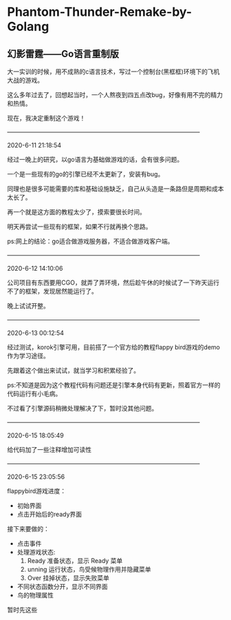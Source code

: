# Phantom-Thunder-Remake-by-Golang

## 幻影雷霆——Go语言重制版

大一实训的时候，用不成熟的c语言技术，写过一个控制台(黑框框)环境下的飞机大战的游戏。

这么多年过去了，回想起当时，一个人熬夜到四五点改bug，好像有用不完的精力和热情。

现在，我决定重制这个游戏！

————————————————————————————————

2020-6-11 21:18:54

经过一晚上的研究，以go语言为基础做游戏的话，会有很多问题。

一个是一些现有的go的引擎已经不太更新了，安装有bug。

同理也是很多可能需要的库和基础设施缺乏，自己从头造是一条路但是周期和成本太长了。

再一个就是这方面的教程太少了，摸索要很长时间。

明天再尝试一些现有的框架，如果不行就再换个思路。

ps:网上的结论：go适合做游戏服务器，不适合做游戏客户端。

————————————————————————————————

2020-6-12 14:10:06

公司项目有东西要用CGO，就弄了弄环境，然后趁午休的时候试了一下昨天运行不了的框架，发现居然能运行了。

晚上试试开整。

————————————————————————————————

2020-6-13 00:12:54

经过测试，korok引擎可用，目前搭了一个官方给的教程flappy bird游戏的demo作为学习途径。

先跟着这个做出来试试，就当学习和积累经验了。

ps:不知道是因为这个教程代码有问题还是引擎本身代码有更新，照着官方一样的代码运行有小毛病。

不过看了引擎源码稍微处理解决了下，暂时没其他问题。

————————————————————————————————

2020-6-15 18:05:49

给代码加了一些注释增加可读性

————————————————————————————————

2020-6-15 23:05:56

flappybird游戏进度：

- 初始界面
- 点击开始后的ready界面

接下来要做的：

- 点击事件
- 处理游戏状态:
  1. Ready 准备状态，显示 Ready 菜单
  2. unning 运行状态，鸟受候物理作用并隐藏菜单
  3. Over 挂掉状态，显示失败菜单
- 不同状态函数分开，显示不同界面
- 鸟的物理属性

暂时先这些